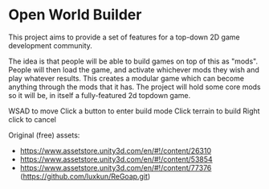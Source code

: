 Open World Builder
===

This project aims to provide a set of features for a top-down 2D game development community.

The idea is that people will be able to build games on top of this as "mods".
People will then load the game, and activate whichever mods they wish and play whatever results.
This creates a modular game which can become anything through the mods that it has.
The project will hold some core mods so it will be, in itself a fully-featured 2d topdown game.


WSAD to move
Click a button to enter build mode
Click terrain to build
Right click to cancel


Original (free) assets:
 - https://www.assetstore.unity3d.com/en/#!/content/26310
 - https://www.assetstore.unity3d.com/en/#!/content/53854
 - https://www.assetstore.unity3d.com/en/#!/content/77376 (https://github.com/luxkun/ReGoap.git)
